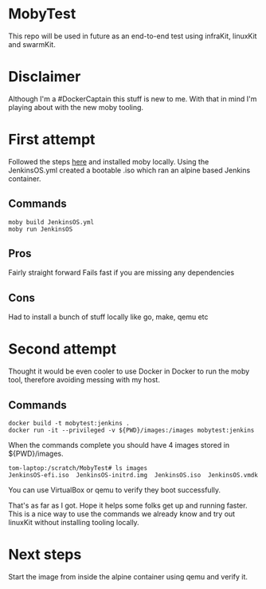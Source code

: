 # MobyTest

This repo will be used in future as an end-to-end test using infraKit, linuxKit and swarmKit.

# Disclaimer 

Although I'm a #DockerCaptain this stuff is new to me. With that in mind I'm playing about with the new moby tooling. 

# First attempt

Followed the steps [here](https://github.com/linuxkit/linuxkit) and installed moby locally.  Using the JenkinsOS.yml created a bootable .iso which ran an alpine based Jenkins container.

## Commands
```
moby build JenkinsOS.yml
moby run JenkinsOS

```

## Pros

Fairly straight forward
Fails fast if you are missing any dependencies

## Cons

Had to install a bunch of stuff locally like go, make, qemu etc

# Second attempt

Thought it would be even cooler to use Docker in Docker to run the moby tool, therefore avoiding messing with my host.

## Commands

```
docker build -t mobytest:jenkins .
docker run -it --privileged -v ${PWD}/images:/images mobytest:jenkins
```
 
When the commands complete you should have 4 images stored in ${PWD}/images.  
```
tom-laptop:/scratch/MobyTest# ls images
JenkinsOS-efi.iso  JenkinsOS-initrd.img  JenkinsOS.iso  JenkinsOS.vmdk
```

You can use VirtualBox or qemu to verify they boot successfully.

That's as far as I got. Hope it helps some folks get up and running faster. This is a nice way to use the commands we already know and try out linuxKit without installing tooling locally.

# Next steps

Start the image from inside the alpine container using qemu and verify it.

